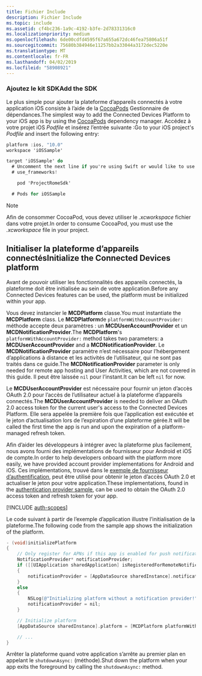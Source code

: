 ```yaml
---
title: Fichier Include
description: Fichier Include
ms.topic: include
ms.assetid: cf4bc236-1a9c-4192-b3fe-2d78331316c0
ms.localizationpriority: medium
ms.openlocfilehash: 6de00cdfd4595f67a655a672dc46fea75806a51f
ms.sourcegitcommit: 75680b384946e11257bb2a33044a3172dec5220e
ms.translationtype: MT
ms.contentlocale: fr-FR
ms.lasthandoff: 04/02/2019
ms.locfileid: "58908921"
---
```

### <a name="add-the-sdk"></a><span data-ttu-id="c9873-103">Ajoutez le kit SDK</span><span class="sxs-lookup"><span data-stu-id="c9873-103">Add the SDK</span></span>

<span data-ttu-id="c9873-104">Le plus simple pour ajouter la plateforme d’appareils connectés à votre application iOS consiste à l’aide de la [CocoaPods](https://cocoapods.org/) Gestionnaire de dépendances.</span><span class="sxs-lookup"><span data-stu-id="c9873-104">The simplest way to add the Connected Devices Platform to your iOS app is by using the [CocoaPods](https://cocoapods.org/) dependency manager.</span></span> <span data-ttu-id="c9873-105">Accédez à votre projet iOS *Podfile* et insérez l’entrée suivante :</span><span class="sxs-lookup"><span data-stu-id="c9873-105">Go to your iOS project's *Podfile* and insert the following entry:</span></span>

```ObjectiveC
platform :ios, "10.0"
workspace 'iOSSample'

target 'iOSSample' do
  # Uncomment the next line if you're using Swift or would like to use dynamic frameworks
  # use_frameworks!

    pod 'ProjectRomeSdk'

  # Pods for iOSSample
```

> [!NOTE]
> <span data-ttu-id="c9873-106">Afin de consommer CocoaPod, vous devez utiliser le _.xcworkspace_ fichier dans votre projet.</span><span class="sxs-lookup"><span data-stu-id="c9873-106">In order to consume CocoaPod, you must use the _.xcworkspace_ file in your project.</span></span>

## <a name="initialize-the-connected-devices-platform"></a><span data-ttu-id="c9873-107">Initialiser la plateforme d’appareils connectés</span><span class="sxs-lookup"><span data-stu-id="c9873-107">Initialize the Connected Devices platform</span></span>

<span data-ttu-id="c9873-108">Avant de pouvoir utiliser les fonctionnalités des appareils connectés, la plateforme doit être initialisée au sein de votre application.</span><span class="sxs-lookup"><span data-stu-id="c9873-108">Before any Connected Devices features can be used, the platform must be initialized within your app.</span></span> 

<span data-ttu-id="c9873-109">Vous devez instancier le **MCDPlatform** classe.</span><span class="sxs-lookup"><span data-stu-id="c9873-109">You must instantiate the **MCDPlatform** class.</span></span> <span data-ttu-id="c9873-110">Le **MCDPlatform**de `platformWithAccountProvider:` méthode accepte deux paramètres : un **MCDUserAccountProvider** et un **MCDNotificationProvider**.</span><span class="sxs-lookup"><span data-stu-id="c9873-110">The **MCDPlatform**'s `platformWithAccountProvider:` method takes two parameters: a **MCDUserAccountProvider** and a **MCDNotificationProvider**.</span></span> <span data-ttu-id="c9873-111">Le **MCDNotificationProvider** paramètre n’est nécessaire pour l’hébergement d’applications à distance et les activités de l’utilisateur, qui ne sont pas traités dans ce guide.</span><span class="sxs-lookup"><span data-stu-id="c9873-111">The **MCDNotificationProvider** parameter is only needed for remote app hosting and User Activities, which are not covered in this guide.</span></span> <span data-ttu-id="c9873-112">Il peut être laissée `nil` pour l’instant.</span><span class="sxs-lookup"><span data-stu-id="c9873-112">It can be left `nil` for now.</span></span>

<span data-ttu-id="c9873-113">Le **MCDUserAccountProvider** est nécessaire pour fournir un jeton d’accès OAuth 2.0 pour l’accès de l’utilisateur actuel à la plateforme d’appareils connectés.</span><span class="sxs-lookup"><span data-stu-id="c9873-113">The **MCDUserAccountProvider** is needed to deliver an OAuth 2.0 access token for the current user's access to the Connected Devices Platform.</span></span> <span data-ttu-id="c9873-114">Elle sera appelée la première fois que l’application est exécutée et le jeton d’actualisation lors de l’expiration d’une plateforme gérée.</span><span class="sxs-lookup"><span data-stu-id="c9873-114">It will be called the first time the app is run and upon the expiration of a platform-managed refresh token.</span></span> 

<span data-ttu-id="c9873-115">Afin d’aider les développeurs à intégrer avec la plateforme plus facilement, nous avons fourni des implémentations de fournisseur pour Android et iOS de compte.</span><span class="sxs-lookup"><span data-stu-id="c9873-115">In order to help developers onboard with the platform more easily, we have provided account provider implementations for Android and iOS.</span></span> <span data-ttu-id="c9873-116">Ces implémentations, trouvé dans le [exemple de fournisseur d’authentification](https://github.com/Microsoft/project-rome/tree/master/iOS/samples/account-provider-sample), peut être utilisé pour obtenir le jeton d’accès OAuth 2.0 et actualiser le jeton pour votre application.</span><span class="sxs-lookup"><span data-stu-id="c9873-116">These implementations, found in the [authentication provider sample](https://github.com/Microsoft/project-rome/tree/master/iOS/samples/account-provider-sample), can be used to obtain the OAuth 2.0 access token and refresh token for your app.</span></span>

[!INCLUDE [auth-scopes](../auth-scopes.md)]

<span data-ttu-id="c9873-117">Le code suivant à partir de l’exemple d’application illustre l’initialisation de la plateforme.</span><span class="sxs-lookup"><span data-stu-id="c9873-117">The following code from the sample app shows the initialization of the platform.</span></span>

```ObjectiveC
- (void)initializePlatform
{
    // Only register for APNs if this app is enabled for push notifications
    NotificationProvider* notificationProvider;
    if ([[UIApplication sharedApplication] isRegisteredForRemoteNotifications])
    {
        notificationProvider = [AppDataSource sharedInstance].notificationProvider;
    }
    else
    {
        NSLog(@"Initializing platform without a notification provider!");
        notificationProvider = nil;
    }

    // Initialize platform
    [AppDataSource sharedInstance].platform = [MCDPlatform platformWithAccountProvider:[AppDataSource sharedInstance].accountProvider notificationProvider:notificationProvider];

    // ...
}
```

<span data-ttu-id="c9873-118">Arrêter la plateforme quand votre application s’arrête au premier plan en appelant le `shutdownAsync:` (méthode).</span><span class="sxs-lookup"><span data-stu-id="c9873-118">Shut down the platform when your app exits the foreground by calling the `shutdownAsync:` method.</span></span>
